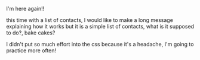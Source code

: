 I'm here again!!

this time with a list of contacts, I would like to make a long message explaining how it works but it is a simple list of contacts, what is it supposed to do?, bake cakes?

I didn't put so much effort into the css because it's a headache, I'm going to practice more often!